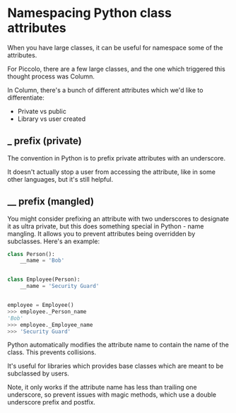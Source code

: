 # Namespacing Python class attributes

When you have large classes, it can be useful for namespace some of the attributes.

For Piccolo, there are a few large classes, and the one which triggered this thought process was Column.

In Column, there's a bunch of different attributes which we'd like to differentiate:

 * Private vs public
 * Library vs user created

## _ prefix (private)

The convention in Python is to prefix private attributes with an underscore.

It doesn't actually stop a user from accessing the attribute, like in some other languages, but it's still helpful.

## __ prefix (mangled)

You might consider prefixing an attribute with two underscores to designate it as ultra private, but this does something special in Python - name mangling. It allows you to prevent attributes being overridden by subclasses. Here's an example:

```python
class Person():
    __name = 'Bob'


class Employee(Person):
    __name = 'Security Guard'


employee = Employee()
>>> employee._Person_name
'Bob'
>>> employee._Employee_name
>>> 'Security Guard'
```

Python automatically modifies the attribute name to contain the name of the class. This prevents collisions.

It's useful for libraries which provides base classes which are meant to be subclassed by users.

Note, it only works if the attribute name has less than trailing one underscore, so prevent issues with magic methods, which use a double underscore prefix and postfix.

